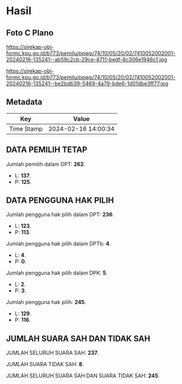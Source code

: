 # Hasil

## Foto C Plano

https://sirekap-obj-formc.kpu.go.id/b773/pemilu/ppwp/74/10/05/20/02/7410052002001-20240216-135241--ab59c2cb-29ce-4711-bedf-8c306e1946c1.jpg

https://sirekap-obj-formc.kpu.go.id/b773/pemilu/ppwp/74/10/05/20/02/7410052002001-20240216-135241--be2bdb39-5469-4a79-bde6-1d01dbe3ff77.jpg


## Metadata

| Key        | Value               |
| ---------- | ------------------- |
| Time Stamp | 2024-02-16 14:00:34 |


## DATA PEMILIH TETAP

Jumlah pemilih dalam DPT: **262**.
 * L: **137**.
 * P: **125**.

## DATA PENGGUNA HAK PILIH

Jumlah pengguna hak pilih dalam DPT: **236**.
 * L: **123**.
 * P: **113**.

Jumlah pengguna hak pilih dalam DPTb: **4**.
 * L: **4**.
 * P: **0**.

Jumlah pengguna hak pilih dalam DPK: **5**.
 * L: **2**.
 * P: **3**.

Jumlah pengguna hak pilih: **245**.
 * L: **129**.
 * P: **116**.

## JUMLAH SUARA SAH DAN TIDAK SAH

JUMLAH SELURUH SUARA SAH: **237**.

JUMLAH SUARA TIDAK SAH: **8**.

JUMLAH SELURUH SUARA SAH DAN SUARA TIDAK SAH: **245**.


